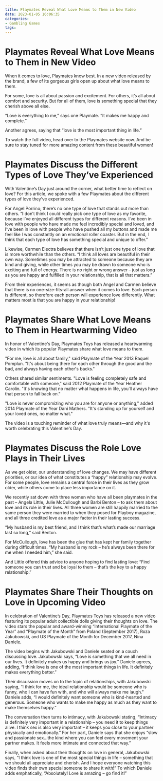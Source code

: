 ```yaml
---
title: Playmates Reveal What Love Means to Them in New Video 
date: 2023-01-05 16:06:35
categories:
- Gambling Games
tags:
---
```



#  Playmates Reveal What Love Means to Them in New Video 

When it comes to love, Playmates know best. In a new video released by the brand, a few of its gorgeous girls open up about what love means to them.

For some, love is all about passion and excitement. For others, it’s all about comfort and security. But for all of them, love is something special that they cherish above all else.

“Love is everything to me,” says one Playmate. “It makes me happy and complete.”

Another agrees, saying that “love is the most important thing in life.”

To watch the full video, head over to the Playmates website now. And be sure to stay tuned for more amazing content from these beautiful women!

#  Playmates Discuss the Different Types of Love They’ve Experienced 

With Valentine’s Day just around the corner, what better time to reflect on love? For this article, we spoke with a few Playmates about the different types of love they’ve experienced.

For Angel Porrino, there’s no one type of love that stands out more than others. “I don’t think I could really pick one type of love as my favorite, because I’ve enjoyed all different types for different reasons. I’ve been in love with people who have made me feel incredibly special and loved, and I’ve been in love with people who have pushed all my buttons and made me feel like I was constantly on an emotional roller coaster. But in the end, I think that each type of love has something special and unique to offer.”

 Likewise, Carmen Electra believes that there isn’t just one type of love that is more worthwhile than the others. “I think all loves are beautiful in their own way. Sometimes you may be attracted to someone because they are kind and giving, while other times you may be drawn to someone who is exciting and full of energy. There is no right or wrong answer – just as long as you are happy and fulfilled in your relationship, that is all that matters.”

From their experiences, it seems as though both Angel and Carmen believe that there is no one-size-fits-all answer when it comes to love. Each person is different, so therefore each person will experience love differently. What matters most is that you are happy in your relationship!

#  Playmates Share What Love Means to Them in Heartwarming Video 

In honor of Valentine's Day, Playmates Toys has released a heartwarming video in which its popular Playmates share what love means to them.

"For me, love is all about family," said Playmate of the Year 2013 Raquel Pomplun. "It's about being there for each other through the good and the bad, and always having each other's backs."

Others shared similar sentiments. "Love is feeling completely safe and comfortable with someone," said 2012 Playmate of the Year Heather Carolin. "It's knowing that no matter what happens in life, you'll always have that person to fall back on."

"Love is never compromizing who you are for anyone or anything," added 2014 Playmate of the Year Dani Mathers. "It's standing up for yourself and your loved ones, no matter what."

The video is a touching reminder of what love truly means—and why it's worth celebrating this Valentine's Day.

#  Playmates Discuss the Role Love Plays in Their Lives 

As we get older, our understanding of love changes. We may have different priorities, or our idea of what constitutes a “happy” relationship may evolve. For some people, love remains a central force in their lives as they grow older, while others come to place less importance on it.

We recently sat down with three women who have all been playmates in the past – Angela Little, Julie McCullough and Barbi Benton – to ask them about love and its role in their lives. All three women are still happily married to the same person they were married to when they posed for Playboy magazine, and all three credited love as a major factor in their lasting success.

“My husband is my best friend, and I think that’s what’s made our marriage last so long,” said Benton.

For McCullough, love has been the glue that has kept her family together during difficult times. “My husband is my rock – he’s always been there for me when I needed him,” she said.

And Little offered this advice to anyone hoping to find lasting love: “Find someone you can trust and be loyal to them – that’s the key to a happy relationship.”

#  Playmates Share Their Thoughts on Love in Upcoming Video

In celebration of Valentine’s Day, Playmates Toys has released a new video featuring its popular adult collectible dolls giving their thoughts on love. The video stars the popular and award-winning “International Playmate of the Year” and “Playmate of the Month” from Poland (September 2017), Roza Jakubowski, and US Playmate of the Month for December 2017, Nina Daniele.

The video begins with Jakubowski and Daniele seated on a couch discussing love. Jakubowski says, “Love is something that we all need in our lives. It definitely makes us happy and brings us joy.” Daniele agrees, adding, “I think love is one of the most important things in life. It definitely makes everything better.”

Their discussion moves on to the topic of relationships, with Jakubowski saying, “I think for me, the ideal relationship would be someone who is funny, who I can have fun with, and who will always make me laugh.” Daniele adds, “I would definitely want someone who is kind-hearted and generous. Someone who wants to make me happy as much as they want to make themselves happy.”

The conversation then turns to intimacy, with Jakubowski stating, “Intimacy is definitely very important in a relationship – you need it to keep things alive. I think sex is also very important – it keeps you close to your partner physically and emotionally.” For her part, Daniele says that she enjoys “slow and passionate sex…the kind where you can feel every movement your partner makes. It feels more intimate and connected that way.”

Finally, when asked about their thoughts on love in general, Jakubowski says, “I think love is one of the most special things in life – something that we should all appreciate and cherish. And I hope everyone watching this video finds their own special someone to share it with!” To which Daniele adds emphatically, “Absolutely! Love is amazing – go find it!”
